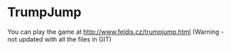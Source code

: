 # TrumpJump
You can play the game at http://www.feldis.cz/trumpjump.html (Warning - not updated with all the files in GIT)
